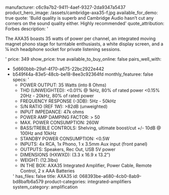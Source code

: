 manufacturer: c6c9a7b2-9411-4aef-9327-2da9347a5437
product_hero_image: /assets/cambridge-axa35-f.jpg
available_for_demo: true
quote: 'Build quality is superb and Cambridge Audio hasn’t cut any corners on the sound quality either. Highly recommended'
quote_attribution: Forbes
description: '<p>The AXA35 boasts 35 watts of power per channel, an integrated moving magnet phono stage for turntable enthusiasts, a white display screen, and a ¼ inch headphone socket for private listening sessions.</p>'
price: 349
show_price: true
available_to_buy_online: false
pairs_well_with:
  - 5d660bbb-29af-4f70-a675-22bc2922e442
  - b549f44a-83e5-48cb-be18-8ee3c92364fd
monthly_featuree: false
specs: '<ul><li>POWER OUTPUT: 35 Watts (into 8 Ohms)</li><li>THD (UNWEIGHTED): &lt;0.01% @ 1kHz, 80% of rated power &lt;0.15% 20Hz - 20kHz, 80% of rated power</li><li>FREQUENCY RESPONSE (-3DB): 5Hz - 50kHz</li><li>S/N RATIO (REF 1W): &gt;82dB (unweighted)</li><li>INPUT IMPEDANCE: 47k ohms</li><li>POWER AMP DAMPING FACTOR: &gt; 50</li><li>MAX. POWER CONSUMPTION: 260W</li><li>BASS/TREBLE CONTROLS: Shelving, ultimate boost/cut +/- 10dB @ 100Hz and 10kHz</li><li>STANDBY POWER CONSUMPTION: &lt;0.5W</li><li>INPUTS: 4x RCA, 1x Phono, 1 x 3.5mm Aux input (front panel)</li><li>OUTPUTS: Speakers, Rec Out, USB 5V power</li><li>DIMENSIONS (HXWXD): (3.3 x 16.9 x 13.2”)</li><li>WEIGHT: (12.3lbs)</li><li>IN THE BOX: AXA35 Integrated Amplifier, Power Cable, Remote Control, 2 x AAA Batteries</li></ul>'
has_files: false
title: AXA35
id: 068393be-a680-4cb0-8ab9-bd8bafb6a579
product-categories: integrated-amplifiers
system_category: amplification
